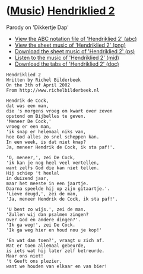 # ([Music](Music.htm)) [Hendriklied 2](SongHendriklied2.htm)

Parody on 'Dikkertje Dap'

-   [View the ABC notation file of 'Hendriklied 2'
    (abc)](SongHendriklied2.abc)
-   [View the sheet music of 'Hendriklied 2'
    (png)](SongHendriklied2.png)
-   [Download the sheet music of 'Hendriklied 2'
    (ps)](SongHendriklied2.ps)
-   [Listen to the music of 'Hendriklied 2' (mid)](SongHendriklied2.mid)
-   [Download the tabs of 'Hendriklied 2' (doc)](SongHendriklied2.doc)

```
Hendriklied 2
Written by Richel Bilderbeek
On the 3th of April 2002
From http://www.richelbilderbeek.nl

Hendrik de Cock,
dat was een man,
die 's morgens vroeg om kwart over zeven
opstond om Bijbelles te geven.
'Meneer De Cock,'
vroeg er een man,
'ik snap er helemaal niks van,
hoe God alles zo snel scheppen kan.
In een week, is dat niet knap?
Ja, meneer Hendrik de Cock, ik sta paf!'.

'O, meneer,', zei De Cock,
'ik kan je nog heel veel vertellen,
want zelfs God die kan niet tellen.
Hij schiep 't heelal
in duizend jaar,
maar het meeste in een jaartje.
Daarna speelde hij op zijn gitaartje.'.
'Lieve deugd,', zei de man,
'Ja, meneer Hendrik de Cock, ik sta paf!'.

'U bent zo wijs.', zei de man.
'Zullen wij dan psalmen zingen?
Over God en andere dingen?'.
'Ik ga weg!', zei De Cock.
'Ik ga weg hier en houd nou je kop!'

'En wat dan toen?', vraagt u zich af.
Wat er toen allemaal gebeurde,
is iets wat hij later zelf betreurde.
Maar ons niet!
't Geeft ons plezier,
want we houden van elkaar en van bier!
```
